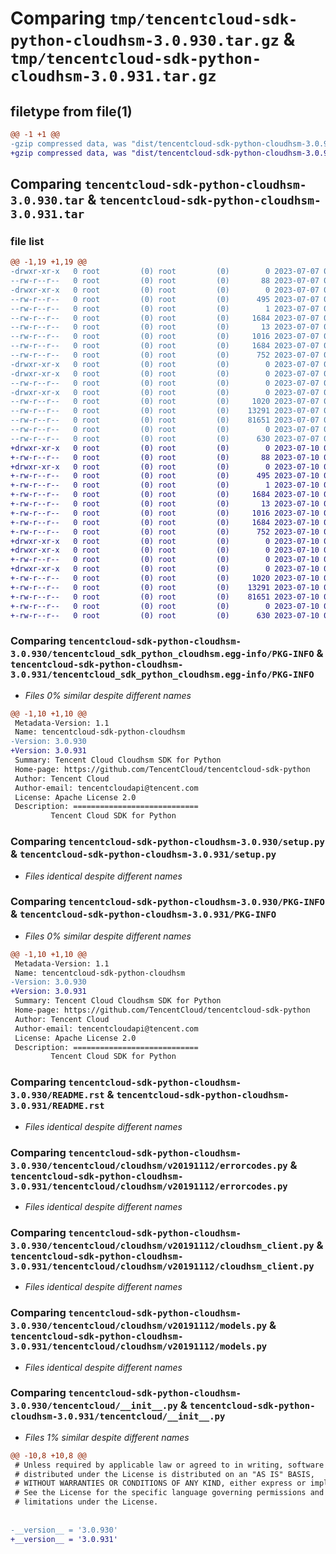 # Comparing `tmp/tencentcloud-sdk-python-cloudhsm-3.0.930.tar.gz` & `tmp/tencentcloud-sdk-python-cloudhsm-3.0.931.tar.gz`

## filetype from file(1)

```diff
@@ -1 +1 @@
-gzip compressed data, was "dist/tencentcloud-sdk-python-cloudhsm-3.0.930.tar", last modified: Fri Jul  7 00:20:25 2023, max compression
+gzip compressed data, was "dist/tencentcloud-sdk-python-cloudhsm-3.0.931.tar", last modified: Mon Jul 10 00:34:02 2023, max compression
```

## Comparing `tencentcloud-sdk-python-cloudhsm-3.0.930.tar` & `tencentcloud-sdk-python-cloudhsm-3.0.931.tar`

### file list

```diff
@@ -1,19 +1,19 @@
-drwxr-xr-x   0 root         (0) root         (0)        0 2023-07-07 00:20:25.000000 tencentcloud-sdk-python-cloudhsm-3.0.930/
--rw-r--r--   0 root         (0) root         (0)       88 2023-07-07 00:20:25.000000 tencentcloud-sdk-python-cloudhsm-3.0.930/setup.cfg
-drwxr-xr-x   0 root         (0) root         (0)        0 2023-07-07 00:20:25.000000 tencentcloud-sdk-python-cloudhsm-3.0.930/tencentcloud_sdk_python_cloudhsm.egg-info/
--rw-r--r--   0 root         (0) root         (0)      495 2023-07-07 00:20:25.000000 tencentcloud-sdk-python-cloudhsm-3.0.930/tencentcloud_sdk_python_cloudhsm.egg-info/SOURCES.txt
--rw-r--r--   0 root         (0) root         (0)        1 2023-07-07 00:20:25.000000 tencentcloud-sdk-python-cloudhsm-3.0.930/tencentcloud_sdk_python_cloudhsm.egg-info/dependency_links.txt
--rw-r--r--   0 root         (0) root         (0)     1684 2023-07-07 00:20:25.000000 tencentcloud-sdk-python-cloudhsm-3.0.930/tencentcloud_sdk_python_cloudhsm.egg-info/PKG-INFO
--rw-r--r--   0 root         (0) root         (0)       13 2023-07-07 00:20:25.000000 tencentcloud-sdk-python-cloudhsm-3.0.930/tencentcloud_sdk_python_cloudhsm.egg-info/top_level.txt
--rw-r--r--   0 root         (0) root         (0)     1016 2023-07-07 00:20:25.000000 tencentcloud-sdk-python-cloudhsm-3.0.930/setup.py
--rw-r--r--   0 root         (0) root         (0)     1684 2023-07-07 00:20:25.000000 tencentcloud-sdk-python-cloudhsm-3.0.930/PKG-INFO
--rw-r--r--   0 root         (0) root         (0)      752 2023-07-07 00:20:25.000000 tencentcloud-sdk-python-cloudhsm-3.0.930/README.rst
-drwxr-xr-x   0 root         (0) root         (0)        0 2023-07-07 00:20:25.000000 tencentcloud-sdk-python-cloudhsm-3.0.930/tencentcloud/
-drwxr-xr-x   0 root         (0) root         (0)        0 2023-07-07 00:20:25.000000 tencentcloud-sdk-python-cloudhsm-3.0.930/tencentcloud/cloudhsm/
--rw-r--r--   0 root         (0) root         (0)        0 2023-07-07 00:20:25.000000 tencentcloud-sdk-python-cloudhsm-3.0.930/tencentcloud/cloudhsm/__init__.py
-drwxr-xr-x   0 root         (0) root         (0)        0 2023-07-07 00:20:25.000000 tencentcloud-sdk-python-cloudhsm-3.0.930/tencentcloud/cloudhsm/v20191112/
--rw-r--r--   0 root         (0) root         (0)     1020 2023-07-07 00:20:25.000000 tencentcloud-sdk-python-cloudhsm-3.0.930/tencentcloud/cloudhsm/v20191112/errorcodes.py
--rw-r--r--   0 root         (0) root         (0)    13291 2023-07-07 00:20:25.000000 tencentcloud-sdk-python-cloudhsm-3.0.930/tencentcloud/cloudhsm/v20191112/cloudhsm_client.py
--rw-r--r--   0 root         (0) root         (0)    81651 2023-07-07 00:20:25.000000 tencentcloud-sdk-python-cloudhsm-3.0.930/tencentcloud/cloudhsm/v20191112/models.py
--rw-r--r--   0 root         (0) root         (0)        0 2023-07-07 00:20:25.000000 tencentcloud-sdk-python-cloudhsm-3.0.930/tencentcloud/cloudhsm/v20191112/__init__.py
--rw-r--r--   0 root         (0) root         (0)      630 2023-07-07 00:20:25.000000 tencentcloud-sdk-python-cloudhsm-3.0.930/tencentcloud/__init__.py
+drwxr-xr-x   0 root         (0) root         (0)        0 2023-07-10 00:34:02.000000 tencentcloud-sdk-python-cloudhsm-3.0.931/
+-rw-r--r--   0 root         (0) root         (0)       88 2023-07-10 00:34:02.000000 tencentcloud-sdk-python-cloudhsm-3.0.931/setup.cfg
+drwxr-xr-x   0 root         (0) root         (0)        0 2023-07-10 00:34:02.000000 tencentcloud-sdk-python-cloudhsm-3.0.931/tencentcloud_sdk_python_cloudhsm.egg-info/
+-rw-r--r--   0 root         (0) root         (0)      495 2023-07-10 00:34:02.000000 tencentcloud-sdk-python-cloudhsm-3.0.931/tencentcloud_sdk_python_cloudhsm.egg-info/SOURCES.txt
+-rw-r--r--   0 root         (0) root         (0)        1 2023-07-10 00:34:02.000000 tencentcloud-sdk-python-cloudhsm-3.0.931/tencentcloud_sdk_python_cloudhsm.egg-info/dependency_links.txt
+-rw-r--r--   0 root         (0) root         (0)     1684 2023-07-10 00:34:02.000000 tencentcloud-sdk-python-cloudhsm-3.0.931/tencentcloud_sdk_python_cloudhsm.egg-info/PKG-INFO
+-rw-r--r--   0 root         (0) root         (0)       13 2023-07-10 00:34:02.000000 tencentcloud-sdk-python-cloudhsm-3.0.931/tencentcloud_sdk_python_cloudhsm.egg-info/top_level.txt
+-rw-r--r--   0 root         (0) root         (0)     1016 2023-07-10 00:34:02.000000 tencentcloud-sdk-python-cloudhsm-3.0.931/setup.py
+-rw-r--r--   0 root         (0) root         (0)     1684 2023-07-10 00:34:02.000000 tencentcloud-sdk-python-cloudhsm-3.0.931/PKG-INFO
+-rw-r--r--   0 root         (0) root         (0)      752 2023-07-10 00:34:02.000000 tencentcloud-sdk-python-cloudhsm-3.0.931/README.rst
+drwxr-xr-x   0 root         (0) root         (0)        0 2023-07-10 00:34:02.000000 tencentcloud-sdk-python-cloudhsm-3.0.931/tencentcloud/
+drwxr-xr-x   0 root         (0) root         (0)        0 2023-07-10 00:34:02.000000 tencentcloud-sdk-python-cloudhsm-3.0.931/tencentcloud/cloudhsm/
+-rw-r--r--   0 root         (0) root         (0)        0 2023-07-10 00:34:02.000000 tencentcloud-sdk-python-cloudhsm-3.0.931/tencentcloud/cloudhsm/__init__.py
+drwxr-xr-x   0 root         (0) root         (0)        0 2023-07-10 00:34:02.000000 tencentcloud-sdk-python-cloudhsm-3.0.931/tencentcloud/cloudhsm/v20191112/
+-rw-r--r--   0 root         (0) root         (0)     1020 2023-07-10 00:34:02.000000 tencentcloud-sdk-python-cloudhsm-3.0.931/tencentcloud/cloudhsm/v20191112/errorcodes.py
+-rw-r--r--   0 root         (0) root         (0)    13291 2023-07-10 00:34:02.000000 tencentcloud-sdk-python-cloudhsm-3.0.931/tencentcloud/cloudhsm/v20191112/cloudhsm_client.py
+-rw-r--r--   0 root         (0) root         (0)    81651 2023-07-10 00:34:02.000000 tencentcloud-sdk-python-cloudhsm-3.0.931/tencentcloud/cloudhsm/v20191112/models.py
+-rw-r--r--   0 root         (0) root         (0)        0 2023-07-10 00:34:02.000000 tencentcloud-sdk-python-cloudhsm-3.0.931/tencentcloud/cloudhsm/v20191112/__init__.py
+-rw-r--r--   0 root         (0) root         (0)      630 2023-07-10 00:34:02.000000 tencentcloud-sdk-python-cloudhsm-3.0.931/tencentcloud/__init__.py
```

### Comparing `tencentcloud-sdk-python-cloudhsm-3.0.930/tencentcloud_sdk_python_cloudhsm.egg-info/PKG-INFO` & `tencentcloud-sdk-python-cloudhsm-3.0.931/tencentcloud_sdk_python_cloudhsm.egg-info/PKG-INFO`

 * *Files 0% similar despite different names*

```diff
@@ -1,10 +1,10 @@
 Metadata-Version: 1.1
 Name: tencentcloud-sdk-python-cloudhsm
-Version: 3.0.930
+Version: 3.0.931
 Summary: Tencent Cloud Cloudhsm SDK for Python
 Home-page: https://github.com/TencentCloud/tencentcloud-sdk-python
 Author: Tencent Cloud
 Author-email: tencentcloudapi@tencent.com
 License: Apache License 2.0
 Description: ============================
         Tencent Cloud SDK for Python
```

### Comparing `tencentcloud-sdk-python-cloudhsm-3.0.930/setup.py` & `tencentcloud-sdk-python-cloudhsm-3.0.931/setup.py`

 * *Files identical despite different names*

### Comparing `tencentcloud-sdk-python-cloudhsm-3.0.930/PKG-INFO` & `tencentcloud-sdk-python-cloudhsm-3.0.931/PKG-INFO`

 * *Files 0% similar despite different names*

```diff
@@ -1,10 +1,10 @@
 Metadata-Version: 1.1
 Name: tencentcloud-sdk-python-cloudhsm
-Version: 3.0.930
+Version: 3.0.931
 Summary: Tencent Cloud Cloudhsm SDK for Python
 Home-page: https://github.com/TencentCloud/tencentcloud-sdk-python
 Author: Tencent Cloud
 Author-email: tencentcloudapi@tencent.com
 License: Apache License 2.0
 Description: ============================
         Tencent Cloud SDK for Python
```

### Comparing `tencentcloud-sdk-python-cloudhsm-3.0.930/README.rst` & `tencentcloud-sdk-python-cloudhsm-3.0.931/README.rst`

 * *Files identical despite different names*

### Comparing `tencentcloud-sdk-python-cloudhsm-3.0.930/tencentcloud/cloudhsm/v20191112/errorcodes.py` & `tencentcloud-sdk-python-cloudhsm-3.0.931/tencentcloud/cloudhsm/v20191112/errorcodes.py`

 * *Files identical despite different names*

### Comparing `tencentcloud-sdk-python-cloudhsm-3.0.930/tencentcloud/cloudhsm/v20191112/cloudhsm_client.py` & `tencentcloud-sdk-python-cloudhsm-3.0.931/tencentcloud/cloudhsm/v20191112/cloudhsm_client.py`

 * *Files identical despite different names*

### Comparing `tencentcloud-sdk-python-cloudhsm-3.0.930/tencentcloud/cloudhsm/v20191112/models.py` & `tencentcloud-sdk-python-cloudhsm-3.0.931/tencentcloud/cloudhsm/v20191112/models.py`

 * *Files identical despite different names*

### Comparing `tencentcloud-sdk-python-cloudhsm-3.0.930/tencentcloud/__init__.py` & `tencentcloud-sdk-python-cloudhsm-3.0.931/tencentcloud/__init__.py`

 * *Files 1% similar despite different names*

```diff
@@ -10,8 +10,8 @@
 # Unless required by applicable law or agreed to in writing, software
 # distributed under the License is distributed on an "AS IS" BASIS,
 # WITHOUT WARRANTIES OR CONDITIONS OF ANY KIND, either express or implied.
 # See the License for the specific language governing permissions and
 # limitations under the License.
 
 
-__version__ = '3.0.930'
+__version__ = '3.0.931'
```

